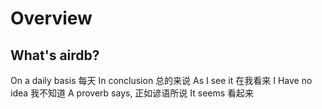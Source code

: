 # Overview

## What's airdb?

On a daily basis 每天
In conclusion 总的来说
As I see it 在我看来
I Have no idea 我不知道
A proverb says, 正如谚语所说
It seems 看起来
